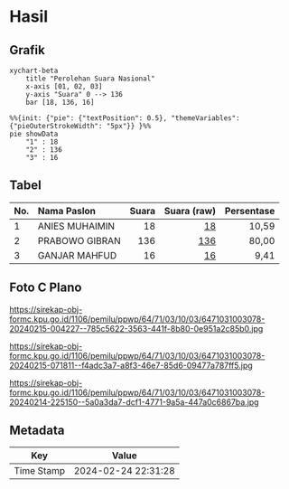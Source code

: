 # Hasil

## Grafik

```mermaid
xychart-beta
    title "Perolehan Suara Nasional"
    x-axis [01, 02, 03]
    y-axis "Suara" 0 --> 136
    bar [18, 136, 16]
```

```mermaid
%%{init: {"pie": {"textPosition": 0.5}, "themeVariables": {"pieOuterStrokeWidth": "5px"}} }%%
pie showData
    "1" : 18
    "2" : 136
    "3" : 16
```

## Tabel

| No. | Nama Paslon    | Suara | Suara (raw) | Persentase |
|:--- |:-------------- | -----:| -----------:| ----------:|
| 1   | ANIES MUHAIMIN | 18    | [18][p-1]   | 10,59      |
| 2   | PRABOWO GIBRAN | 136   | [136][p-2]  | 80,00      |
| 3   | GANJAR MAHFUD  | 16    | [16][p-3]   | 9,41       |


[p-1]: https://github.com/gigit-pemilu/pemilu-2024/blob/main/pilpres/hitung-suara/sub/64-kalimantan-timur/sub/71-kota-balikpapan/sub/03-balikpapan-utara/sub/1003-karang-joang/sub/078-tps/sub/paslon-1.txt
[p-2]: https://github.com/gigit-pemilu/pemilu-2024/blob/main/pilpres/hitung-suara/sub/64-kalimantan-timur/sub/71-kota-balikpapan/sub/03-balikpapan-utara/sub/1003-karang-joang/sub/078-tps/sub/paslon-2.txt
[p-3]: https://github.com/gigit-pemilu/pemilu-2024/blob/main/pilpres/hitung-suara/sub/64-kalimantan-timur/sub/71-kota-balikpapan/sub/03-balikpapan-utara/sub/1003-karang-joang/sub/078-tps/sub/paslon-3.txt

## Foto C Plano

https://sirekap-obj-formc.kpu.go.id/1106/pemilu/ppwp/64/71/03/10/03/6471031003078-20240215-004227--785c5622-3563-441f-8b80-0e951a2c85b0.jpg

https://sirekap-obj-formc.kpu.go.id/1106/pemilu/ppwp/64/71/03/10/03/6471031003078-20240215-071811--f4adc3a7-a8f3-46e7-85d6-09477a787ff5.jpg

https://sirekap-obj-formc.kpu.go.id/1106/pemilu/ppwp/64/71/03/10/03/6471031003078-20240214-225150--5a0a3da7-dcf1-4771-9a5a-447a0c6867ba.jpg


## Metadata

| Key        | Value               |
| ---------- | ------------------- |
| Time Stamp | 2024-02-24 22:31:28 |



